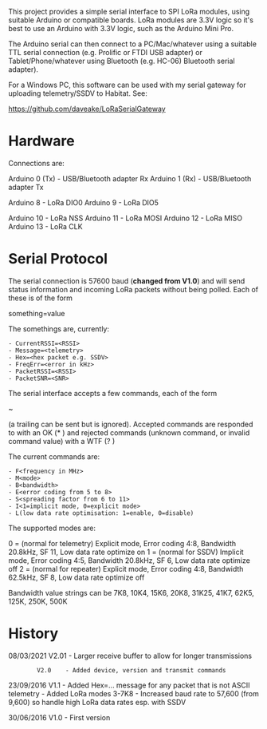 This project provides a simple serial interface to SPI LoRa modules, using suitable Arduino or compatible boards.  LoRa modules are 3.3V logic so it's best to use an Arduino with 3.3V logic, such as the Arduino Mini Pro.

The Arduino serial can then connect to a PC/Mac/whatever using a suitable TTL serial connection (e.g. Prolific or FTDI USB adapter) or Tablet/Phone/whatever using Bluetooth (e.g. HC-06) Bluetooth serial adapter).

For a Windows PC, this software can be used with my serial gateway for uploading telemetry/SSDV to Habitat.  See:

https://github.com/daveake/LoRaSerialGateway

Hardware
========

Connections are:

Arduino 0 (Tx) - USB/Bluetooth adapter Rx
Arduino 1 (Rx) - USB/Bluetooth adapter Tx

Arduino  8 - LoRa DIO0
Arduino  9 - LoRa DIO5

Arduino 10 - LoRa NSS
Arduino 11 - LoRa MOSI
Arduino 12 - LoRa MISO
Arduino 13 - LoRa CLK

Serial Protocol
===============

The serial connection is 57600 baud (**changed from V1.0**) and will send status information and incoming LoRa packets without being polled.  Each of these is of the form

something=value<CR><LF>

The somethings are, currently:

	- CurrentRSSI=<RSSI>
	- Message=<telemetry>
	- Hex=<hex packet e.g. SSDV>
	- FreqErr=<error in kHz>
	- PacketRSSI=<RSSI>
	- PacketSNR=<SNR>

The serial interface accepts a few commands, each of the form

~<command><value><CR>

(a trailing <LF> can be sent but is ignored).  Accepted commands are responded to with an OK (* <CR> <LF>) and rejected commands (unknown command, or invalid command value) with a WTF (? <CR> <LF>)

The current commands are:

	- F<frequency in MHz>
	- M<mode>
	- B<bandwidth>
	- E<error coding from 5 to 8>
	- S<spreading factor from 6 to 11>
	- I<1=implicit mode, 0=explicit mode>
	- L(low data rate optimisation: 1=enable, 0=disable)
	
The supported modes are:

0 = (normal for telemetry)  Explicit mode, Error coding 4:8, Bandwidth 20.8kHz, SF 11, Low data rate optimize on
1 = (normal for SSDV)       Implicit mode, Error coding 4:5, Bandwidth 20.8kHz,  SF 6, Low data rate optimize off
2 = (normal for repeater)   Explicit mode, Error coding 4:8, Bandwidth 62.5kHz,  SF 8, Low data rate optimize off	

Bandwidth value strings can be 7K8, 10K4, 15K6, 20K8, 31K25, 41K7, 62K5, 125K, 250K, 500K

History
=======

08/03/2021	V2.01	- Larger receive buffer to allow for longer transmissions

			V2.0	- Added device, version and transmit commands

23/09/2016	V1.1	- Added Hex=... message for any packet that is not ASCII telemetry
					- Added LoRa modes 3-7K8
					- Increased baud rate to 57,600 (from 9,600) so handle high LoRa data rates esp. with SSDV
					
30/06/2016	V1.0	- First version
